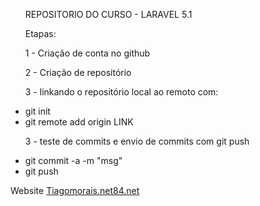 <html>
<head><meta title="TIAGO MORAIS" /></head>
<body>
<ul>

REPOSITORIO DO CURSO - LARAVEL 5.1

<p>Etapas:</p>
<p>1 - Criação de conta no github</p>
<p>2 - Criação de repositório</p>
<p>3 - linkando o repositório local ao remoto com:
	<li>git init</li>
	<li>git remote add origin LINK</li>
</p>

<p>3 - teste de commits e envio de commits com git push
	<li>git commit -a -m "msg"</li>
	<li>git push</li>
</p>
</ul>
<p>
Website <a href="http://tiagomorais.net84.net" target="_blank">Tiagomorais.net84.net</a>
</p>

</body>
</html>
